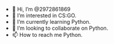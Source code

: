 - 👋 Hi, I’m @2972861869
- 👀 I’m interested in CS:GO.
- 🌱 I’m currently learning Python.
- 💞️ I’m looking to collaborate on Python.
- 📫 How to reach me Python.

<!---
2972861869/2972861869 is a ✨ special ✨ repository because its `README.md` (this file) appears on your GitHub profile.
You can click the Preview link to take a look at your changes.
--->

